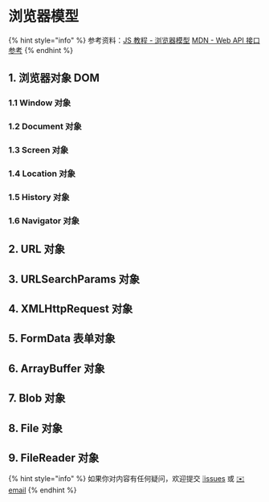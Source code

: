 # 浏览器模型

{% hint style="info" %}
参考资料：[JS 教程 - 浏览器模型](https://wangdoc.com/javascript/bom/index.html)  [MDN - Web API 接口参考](https://developer.mozilla.org/zh-CN/docs/Web/API)
{% endhint %}

## 1. 浏览器对象 DOM

### 1.1 Window 对象

### 1.2 Document 对象

### 1.3 Screen 对象

### 1.4 Location 对象

### 1.5 History 对象

### 1.6 Navigator 对象

## 2. URL 对象

## 3. URLSearchParams 对象

## 4. XMLHttpRequest 对象

## 5. FormData 表单对象

## 6.  ArrayBuffer 对象

## 7. Blob 对象

## 8. File 对象

## 9. FileReader 对象



{% hint style="info" %}
如果你对内容有任何疑问，欢迎提交 [❕issues](https://github.com/MrEnvision/Front-end_learning_notes/issues) 或 [ ✉️ email](mailto:EnvisionShen@gmail.com)
{% endhint %}

